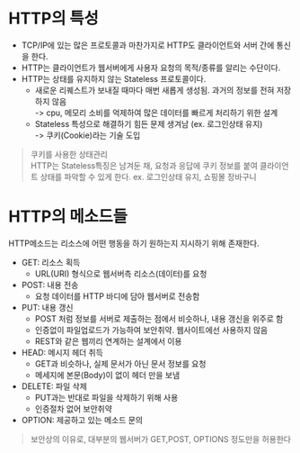 # HTTP의 특성
* TCP/IP에 있는 많은 프로토콜과 마찬가지로 HTTP도 클라이언트와 서버 간에 통신을 한다.
* HTTP는 클라이언트가 웹서버에게 사용자 요청의 목적/종류를 알리는 수단이다.
* HTTP는 상태를 유지하지 않는 Stateless 프로토콜이다.
    * 새로운 리퀘스트가 보내질 때마다 매번 새롭게 생성됨. 과거의 정보를 전혀 저장하지 않음  
    -> cpu, 메모리 소비를 억제하여 많은 데이터를 빠르게 처리하기 위한 설계 
    * Stateless 특성으로 해결하기 힘든 문제 생겨남 (ex. 로그인상태 유지)  
    -> 쿠키(Cookie)라는 기술 도입
>쿠키를 사용한 상태관리  
HTTP는 Stateless특징은 남겨둔 채, 요청과 응답에 쿠키 정보를 붙여 클라이언트 상태를 파악할 수 있게 한다. ex. 로그인상태 유지, 쇼핑몰 장바구니

# HTTP의 메소드들
HTTP메소드는 리소스에 어떤 행동을 하기 원하는지 지시하기 위해 존재한다.

* GET: 리소스 획득
    * URL(URI) 형식으로 웹서버측 리소스(데이터)를 요청
* POST: 내용 전송 
     * 요청 데이터를 HTTP 바디에 담아 웹서버로 전송함
* PUT: 내용 갱신
    * POST 처럼 정보를 서버로 제출하는 점에서 비슷하나, 내용 갱신을 위주로 함
    * 인증없이 파일업로드가 가능하여 보안취약. 웹사이트에선 사용하지 않음
    * REST와 같은 웹끼리 연계하는 설계에서 이용
* HEAD: 메시지 헤더 취득
    * GET과 비슷하나, 실제 문서가 아닌 문서 정보를 요청
    * 메세지에 본문(Body)이 없이 헤더 만을 보냄
* DELETE: 파일 삭제
    * PUT과는 반대로 파일을 삭제하기 위해 사용
    * 인증절차 없어 보안취약
* OPTION: 제공하고 있는 메소드 문의

> 보안상의 이유로, 대부분의 웹서버가 GET,POST, OPTIONS 정도만을 허용한다


